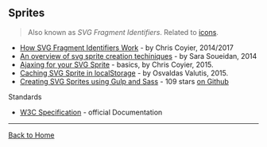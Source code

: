 ## Sprites
> Also known as *SVG Fragment Identifiers*. Related to [icons](../Icons).

* [How SVG Fragment Identifiers Work](https://css-tricks.com/svg-fragment-identifiers-work/) - by Chris Coyier, 2014/2017
* [An overview of svg sprite creation techiniques](http://24ways.org/2014/an-overview-of-svg-sprite-creation-techniques/) - by Sara Soueidan, 2014
* [Ajaxing for your SVG Sprite](https://css-tricks.com/ajaxing-svg-sprite/) - basics, by Chris Coyier, 2015.
* [Caching SVG Sprite in localStorage](http://osvaldas.info/caching-svg-sprite-in-localstorage) - by Osvaldas Valutis, 2015.
* [Creating SVG Sprites using Gulp and Sass](https://www.liquidlight.co.uk/blog/creating-svg-sprites-using-gulp-and-sass/) - 109 stars [on Github](https://github.com/liquidlight/sass-gulp-svg-sprite)

Standards

* [W3C Specification](http://www.w3.org/TR/SVG/linking.html#SVGFragmentIdentifiers) - official Documentation

---
[Back to Home](https://github.com/knbknb/awesome-svg)
